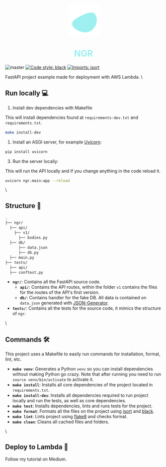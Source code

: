 <p align="center">
    <img alt="SVG Blob from Blobmaker" src="./images/blob.svg" width="100" />
</p>
<h1 align="center" style="color:#9EF0F0;">
    NGR
</h1>

![master](https://github.com/LuisBrime/ngr/workflows/master/badge.svg?branch=master)
[![Code style: black](https://img.shields.io/badge/code%20style-black-000000.svg)](https://github.com/psf/black)
[![Imports: isort](https://img.shields.io/badge/%20imports-isort-%231674b1?style=flat&labelColor=ef8336)](https://pycqa.github.io/isort/)

FastAPI project example made for deployment with AWS Lambda.
\
## Run locally 💻 
1. Install dev dependencies with Makefile

This will install dependencies found at `requirements-dev.txt` and `requirements.txt`.
```bash
make install-dev
```
1. Install an ASGI server, for example [Uvicorn](http://www.uvicorn.org/):
```bash
pip install uvicorn
```
3. Run the server locally:

This will run the API locally and if you change anything in the code reload it.
```bash
uvicorn ngr.main:app --reload
```
\
## Structure 📁 
```
.
├── ngr/
  ├── api/
    ├── v1/
      ├── bodies.py
  ├── db/
      ├── data.json
      ├── db.py
  ├── main.py
├── tests/
  ├── api/
  ├── conftest.py  
```
- **`ngr/`**: Contains all the FastAPI source code.
  - **`api/`**: Contains the API routes, within the folder `v1` contains the files for the routes of the API's first version.
  - **`db/`**: Contains handler for the fake DB. All data is contained on `data.json` generated with [JSON-Generator](https://www.json-generator.com/).
- **`tests/`**: Contains all the tests for the source code, it mimics the structure of `ngr`.

\
## Commands 🛠 
This project uses a Makefile to easily run commands for installation, format, lint, etc.
- **`make venv`**: Generates a Python `venv` so you can install dependencies without making Python go crazy. Note that after running you need to run `source venv/bin/activate` to activate it.
- **`make install`**: Installs all core dependencies of the project located in `requirements.txt`.
- **`make install-dev`**: Installs all dependencies required to run project locally and run the tests, as well as core dependencies.
- **`make test`**: Installs dependencies, lints and runs tests for the project.
- **`make format`**: Formats all the files on the project using [isort](https://pycqa.github.io/isort/) and [black](https://black.readthedocs.io/en/stable/).
- **`make lint`**: Lints project using [flake8](https://flake8.pycqa.org/en/latest/) and checks format.
- **`make clean`**: Cleans all cached files and folders.

\
## Deploy to Lambda 🚀 
Follow my tutorial on Medium.
